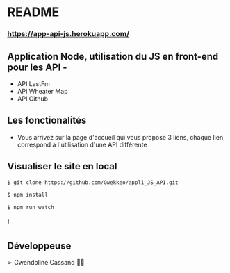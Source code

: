 # README


### https://app-api-js.herokuapp.com/

## Application Node, utilisation du JS en front-end pour les API - 
- API LastFm 
- API Wheater Map 
- API Github

## Les fonctionalités

- Vous arrivez sur la page d'accueil qui vous propose 3 liens, chaque lien correspond à l'utilisation d'une API différente

## Visualiser le site en local
```sh
$ git clone https://github.com/Gwekkeo/appli_JS_API.git
```
```sh
$ npm install
```
```sh
$ npm run watch
```

❗️

## Développeuse

➢ Gwendoline Cassand 👩‍💻

